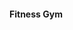 
#### Fitness Gym
  

 <p align="center"><img src="https://i.postimg.cc/PqrqFFVx/gym-website.png" alt="" /></p>


